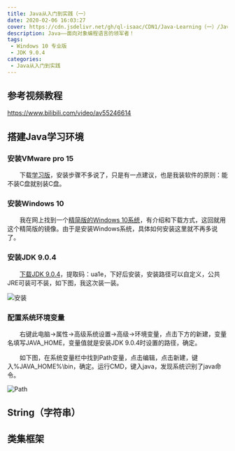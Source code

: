 ```yaml
---
title: Java从入门到实践（一）
date: 2020-02-06 16:03:27
cover: https://cdn.jsdelivr.net/gh/ql-isaac/CDN1/Java-Learning（一）/Java.jpg
description: Java——面向对象编程语言的领军者！
tags:
 - Windows 10 专业版
 - JDK 9.0.4
categories:
 - Java从入门到实践
---
```


## 参考视频教程

https://www.bilibili.com/video/av55246614

## 搭建Java学习环境

### 安装VMware pro 15

　　下载[学习版](https://www.52pojie.cn/thread-1026907-1-1.html)，安装步骤不多说了，只是有一点建议，也是我装软件的原则：能不装C盘就别装C盘。

### 安装Windows 10

　　我在网上找到一个[精简版的Windows 10系统](https://www.cnblogs.com/gxhunter/p/10290748.html)，有介绍和下载方式，这回就用这个精简版的镜像。由于是安装Windows系统，具体如何安装这里就不再多说了。

### 安装JDK 9.0.4

　　[下载JDK 9.0.4](https://pan.baidu.com/s/1R0Y6nDqlYxKvelV3dAtekQ)，提取码：ua1e，下好后安装，安装路径可以自定义，公共JRE可装可不装，如下图，我这次装一装。

![安装](https://cdn.jsdelivr.net/gh/ql-isaac/CDN1/Java-Learning（一）/安装.png)

### 配置系统环境变量

　　右键此电脑->属性->高级系统设置->高级->环境变量，点击下方的新建，变量名填写JAVA_HOME，变量值就是安装JDK 9.0.4时设置的路径，确定。

　　如下图，在系统变量栏中找到Path变量，点击编辑，点击新建，键入%JAVA_HOME%\bin，确定。运行CMD，键入java，发现系统识别了java命令。

![Path](https://cdn.jsdelivr.net/gh/ql-isaac/CDN1/Java-Learning（一）/Path.png)

## String（字符串）

## 类集框架



